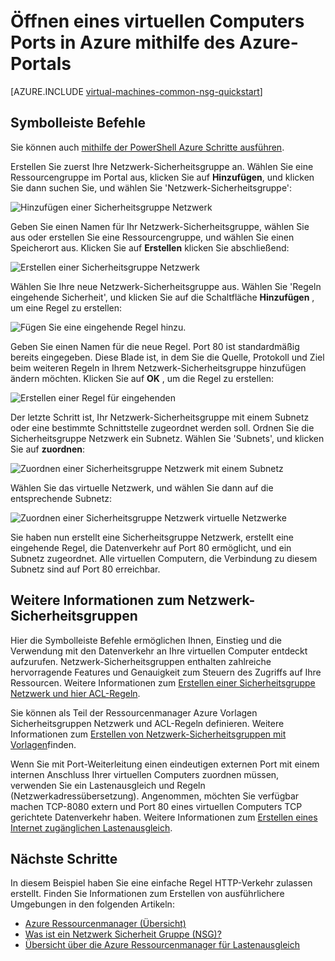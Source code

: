 <properties
   pageTitle="Öffnen eines virtuellen Computers Verwenden des Portals Azure-Ports | Microsoft Azure"
   description="Informationen Sie zum Öffnen eines Ports / erstellen einen Endpunkt auf Ihrem Windows virtueller Computer mithilfe des Ressource-Manager-Bereitstellung Modells Azure-Portal"
   services="virtual-machines-windows"
   documentationCenter=""
   authors="iainfoulds"
   manager="timlt"
   editor=""/>

<tags
   ms.service="virtual-machines-windows"
   ms.devlang="na"
   ms.topic="article"
   ms.tgt_pltfrm="vm-windows"
   ms.workload="infrastructure-services"
   ms.date="10/27/2016"
   ms.author="iainfou"/>

# <a name="opening-ports-to-a-vm-in-azure-using-the-azure-portal"></a>Öffnen eines virtuellen Computers Ports in Azure mithilfe des Azure-Portals
[AZURE.INCLUDE [virtual-machines-common-nsg-quickstart](../../includes/virtual-machines-common-nsg-quickstart.md)]

## <a name="quick-commands"></a>Symbolleiste Befehle
Sie können auch [mithilfe der PowerShell Azure Schritte ausführen](virtual-machines-windows-nsg-quickstart-powershell.md).

Erstellen Sie zuerst Ihre Netzwerk-Sicherheitsgruppe an. Wählen Sie eine Ressourcengruppe im Portal aus, klicken Sie auf **Hinzufügen**, und klicken Sie dann suchen Sie, und wählen Sie 'Netzwerk-Sicherheitsgruppe':

![Hinzufügen einer Sicherheitsgruppe Netzwerk](./media/virtual-machines-windows-nsg-quickstart-portal/add-nsg.png)

Geben Sie einen Namen für Ihr Netzwerk-Sicherheitsgruppe, wählen Sie aus oder erstellen Sie eine Ressourcengruppe, und wählen Sie einen Speicherort aus. Klicken Sie auf **Erstellen** klicken Sie abschließend:

![Erstellen einer Sicherheitsgruppe Netzwerk](./media/virtual-machines-windows-nsg-quickstart-portal/create-nsg.png)

Wählen Sie Ihre neue Netzwerk-Sicherheitsgruppe aus. Wählen Sie 'Regeln eingehende Sicherheit', und klicken Sie auf die Schaltfläche **Hinzufügen** , um eine Regel zu erstellen:

![Fügen Sie eine eingehende Regel hinzu.](./media/virtual-machines-windows-nsg-quickstart-portal/add-inbound-rule.png)

Geben Sie einen Namen für die neue Regel. Port 80 ist standardmäßig bereits eingegeben. Diese Blade ist, in dem Sie die Quelle, Protokoll und Ziel beim weiteren Regeln in Ihrem Netzwerk-Sicherheitsgruppe hinzufügen ändern möchten. Klicken Sie auf **OK** , um die Regel zu erstellen:

![Erstellen einer Regel für eingehenden](./media/virtual-machines-windows-nsg-quickstart-portal/create-inbound-rule.png)

Der letzte Schritt ist, Ihr Netzwerk-Sicherheitsgruppe mit einem Subnetz oder eine bestimmte Schnittstelle zugeordnet werden soll. Ordnen Sie die Sicherheitsgruppe Netzwerk ein Subnetz. Wählen Sie 'Subnets', und klicken Sie auf **zuordnen**:

![Zuordnen einer Sicherheitsgruppe Netzwerk mit einem Subnetz](./media/virtual-machines-windows-nsg-quickstart-portal/associate-subnet.png)

Wählen Sie das virtuelle Netzwerk, und wählen Sie dann auf die entsprechende Subnetz:

![Zuordnen einer Sicherheitsgruppe Netzwerk virtuelle Netzwerke](./media/virtual-machines-windows-nsg-quickstart-portal/select-vnet-subnet.png)

Sie haben nun erstellt eine Sicherheitsgruppe Netzwerk, erstellt eine eingehende Regel, die Datenverkehr auf Port 80 ermöglicht, und ein Subnetz zugeordnet. Alle virtuellen Computern, die Verbindung zu diesem Subnetz sind auf Port 80 erreichbar.


## <a name="more-information-on-network-security-groups"></a>Weitere Informationen zum Netzwerk-Sicherheitsgruppen
Hier die Symbolleiste Befehle ermöglichen Ihnen, Einstieg und die Verwendung mit den Datenverkehr an Ihre virtuellen Computer entdeckt aufzurufen. Netzwerk-Sicherheitsgruppen enthalten zahlreiche hervorragende Features und Genauigkeit zum Steuern des Zugriffs auf Ihre Ressourcen. Weitere Informationen zum [Erstellen einer Sicherheitsgruppe Netzwerk und hier ACL-Regeln](../virtual-network/virtual-networks-create-nsg-arm-ps.md).

Sie können als Teil der Ressourcenmanager Azure Vorlagen Sicherheitsgruppen Netzwerk und ACL-Regeln definieren. Weitere Informationen zum [Erstellen von Netzwerk-Sicherheitsgruppen mit Vorlagen](../virtual-network/virtual-networks-create-nsg-arm-template.md)finden.

Wenn Sie mit Port-Weiterleitung einen eindeutigen externen Port mit einem internen Anschluss Ihrer virtuellen Computers zuordnen müssen, verwenden Sie ein Lastenausgleich und Regeln (Netzwerkadressübersetzung). Angenommen, möchten Sie verfügbar machen TCP-8080 extern und Port 80 eines virtuellen Computers TCP gerichtete Datenverkehr haben. Weitere Informationen zum [Erstellen eines Internet zugänglichen Lastenausgleich](../load-balancer/load-balancer-get-started-internet-arm-ps.md).

## <a name="next-steps"></a>Nächste Schritte
In diesem Beispiel haben Sie eine einfache Regel HTTP-Verkehr zulassen erstellt. Finden Sie Informationen zum Erstellen von ausführlichere Umgebungen in den folgenden Artikeln:

- [Azure Ressourcenmanager (Übersicht)](../azure-resource-manager/resource-group-overview.md)
- [Was ist ein Netzwerk Sicherheit Gruppe (NSG)?](../virtual-network/virtual-networks-nsg.md)
- [Übersicht über die Azure Ressourcenmanager für Lastenausgleich](../load-balancer/load-balancer-arm.md)
